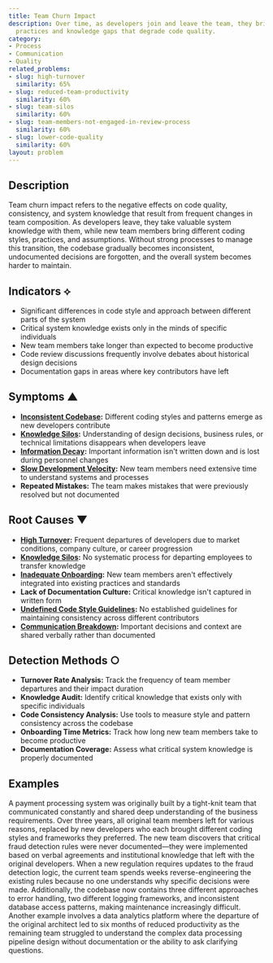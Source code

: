 ```yaml
---
title: Team Churn Impact
description: Over time, as developers join and leave the team, they bring inconsistent
  practices and knowledge gaps that degrade code quality.
category:
- Process
- Communication
- Quality
related_problems:
- slug: high-turnover
  similarity: 65%
- slug: reduced-team-productivity
  similarity: 60%
- slug: team-silos
  similarity: 60%
- slug: team-members-not-engaged-in-review-process
  similarity: 60%
- slug: lower-code-quality
  similarity: 60%
layout: problem
---
```


## Description

Team churn impact refers to the negative effects on code quality, consistency, and system knowledge that result from frequent changes in team composition. As developers leave, they take valuable system knowledge with them, while new team members bring different coding styles, practices, and assumptions. Without strong processes to manage this transition, the codebase gradually becomes inconsistent, undocumented decisions are forgotten, and the overall system becomes harder to maintain.

## Indicators ⟡
- Significant differences in code style and approach between different parts of the system
- Critical system knowledge exists only in the minds of specific individuals
- New team members take longer than expected to become productive
- Code review discussions frequently involve debates about historical design decisions
- Documentation gaps in areas where key contributors have left

## Symptoms ▲
- **[Inconsistent Codebase](inconsistent-codebase.md):** Different coding styles and patterns emerge as new developers contribute
- **[Knowledge Silos](knowledge-silos.md):** Understanding of design decisions, business rules, or technical limitations disappears when developers leave
- **[Information Decay](information-decay.md):** Important information isn't written down and is lost during personnel changes
- **[Slow Development Velocity](slow-development-velocity.md):** New team members need extensive time to understand systems and processes
- **Repeated Mistakes:** The team makes mistakes that were previously resolved but not documented

## Root Causes ▼
- **[High Turnover](high-turnover.md):** Frequent departures of developers due to market conditions, company culture, or career progression
- **[Knowledge Silos](knowledge-silos.md):** No systematic process for departing employees to transfer knowledge
- **[Inadequate Onboarding](inadequate-onboarding.md):** New team members aren't effectively integrated into existing practices and standards
- **Lack of Documentation Culture:** Critical knowledge isn't captured in written form
- **[Undefined Code Style Guidelines](undefined-code-style-guidelines.md):** No established guidelines for maintaining consistency across different contributors
- **[Communication Breakdown](communication-breakdown.md):** Important decisions and context are shared verbally rather than documented

## Detection Methods ○
- **Turnover Rate Analysis:** Track the frequency of team member departures and their impact duration
- **Knowledge Audit:** Identify critical knowledge that exists only with specific individuals
- **Code Consistency Analysis:** Use tools to measure style and pattern consistency across the codebase
- **Onboarding Time Metrics:** Track how long new team members take to become productive
- **Documentation Coverage:** Assess what critical system knowledge is properly documented

## Examples

A payment processing system was originally built by a tight-knit team that communicated constantly and shared deep understanding of the business requirements. Over three years, all original team members left for various reasons, replaced by new developers who each brought different coding styles and frameworks they preferred. The new team discovers that critical fraud detection rules were never documented—they were implemented based on verbal agreements and institutional knowledge that left with the original developers. When a new regulation requires updates to the fraud detection logic, the current team spends weeks reverse-engineering the existing rules because no one understands why specific decisions were made. Additionally, the codebase now contains three different approaches to error handling, two different logging frameworks, and inconsistent database access patterns, making maintenance increasingly difficult. Another example involves a data analytics platform where the departure of the original architect led to six months of reduced productivity as the remaining team struggled to understand the complex data processing pipeline design without documentation or the ability to ask clarifying questions.